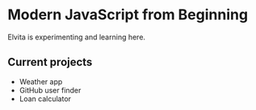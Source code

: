 # Modern JavaScript from Beginning

Elvita is experimenting and learning here.

## Current projects

* Weather app
* GitHub user finder
* Loan calculator
